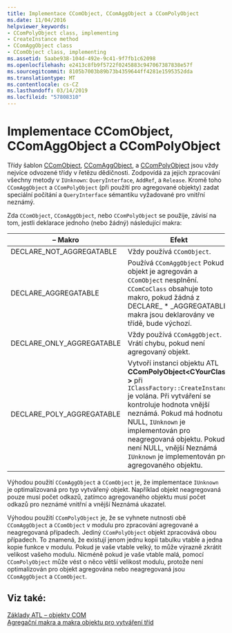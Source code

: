 ```yaml
---
title: Implementace CComObject, CComAggObject a CComPolyObject
ms.date: 11/04/2016
helpviewer_keywords:
- CComPolyObject class, implementing
- CreateInstance method
- CComAggObject class
- CComObject class, implementing
ms.assetid: 5aabe938-104d-492e-9c41-9f7fb1c62098
ms.openlocfilehash: e2413c8fb9f5722f0245883c947067387838e57f
ms.sourcegitcommit: 8105b7003b89b73b4359644ff4281e1595352dda
ms.translationtype: MT
ms.contentlocale: cs-CZ
ms.lasthandoff: 03/14/2019
ms.locfileid: "57808310"
---
```

# <a name="implementing-ccomobject-ccomaggobject-and-ccompolyobject"></a>Implementace CComObject, CComAggObject a CComPolyObject

Třídy šablon [CComObject](../atl/reference/ccomobject-class.md), [CComAggObject](../atl/reference/ccomaggobject-class.md), a [CComPolyObject](../atl/reference/ccompolyobject-class.md) jsou vždy nejvíce odvozené třídy v řetězu dědičnosti. Zodpovídá za jejich zpracování všechny metody v `IUnknown`: `QueryInterface`, `AddRef`, a `Release`. Kromě toho `CComAggObject` a `CComPolyObject` (při použití pro agregované objekty) zadat speciální počítání a `QueryInterface` sémantiku vyžadované pro vnitřní neznámý.

Zda `CComObject`, `CComAggObject`, nebo `CComPolyObject` se použije, závisí na tom, jestli deklarace jednoho (nebo žádný) následující makra:

|– Makro|Efekt|
|-----------|------------|
|DECLARE_NOT_AGGREGATABLE|Vždy používá `CComObject`.|
|DECLARE_AGGREGATABLE|Používá `CComAggObject` Pokud objekt je agregován a `CComObject` nesplnění. `CComCoClass` obsahuje toto makro, pokud žádná z DECLARE_ * _AGGREGATABLE makra jsou deklarovány ve třídě, bude výchozí.|
|DECLARE_ONLY_AGGREGATABLE|Vždy používá `CComAggObject`. Vrátí chybu, pokud není agregovaný objekt.|
|DECLARE_POLY_AGGREGATABLE|Vytvoří instanci objektu ATL **CComPolyObject\<CYourClass >** při `IClassFactory::CreateInstance` je volána. Při vytváření se kontroluje hodnota vnější neznámá. Pokud má hodnotu NULL, `IUnknown` je implementován pro neagregovaná objektu. Pokud není NULL, vnější Neznámá `IUnknown` je implementován pro agregovaného objektu.|

Výhodou použití `CComAggObject` a `CComObject` je, že implementace `IUnknown` je optimalizovaná pro typ vytvářený objekt. Například objekt neagregovaná pouze musí počet odkazů, zatímco agregovaného objektu musí počet odkazů pro neznámé vnitřní a vnější Neznámá ukazatel.

Výhodou použití `CComPolyObject` je, že se vyhnete nutnosti obě `CComAggObject` a `CComObject` v modulu pro zpracování agregované a neagregovaná případech. Jediný `CComPolyObject` objekt zpracovává obou případech. To znamená, že existují jenom jednu kopii tabulku vtable a jedna kopie funkce v modulu. Pokud je vaše vtable velký, to může výrazně zkrátit velikost vašeho modulu. Nicméně pokud je vaše vtable malá, pomocí `CComPolyObject` může vést o něco větší velikost modulu, protože není optimalizován pro objekt agregována nebo neagregovaná jsou `CComAggObject` a `CComObject`.

## <a name="see-also"></a>Viz také:

[Základy ATL – objekty COM](../atl/fundamentals-of-atl-com-objects.md)<br/>
[Agregační makra a makra objektu pro vytváření tříd](../atl/reference/aggregation-and-class-factory-macros.md)
